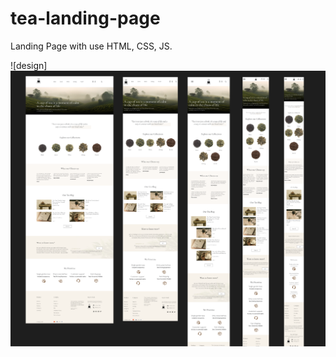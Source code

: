 # tea-landing-page

Landing Page with use HTML, CSS, JS.

![design]<img src="/images/Design.png" alt="design">
